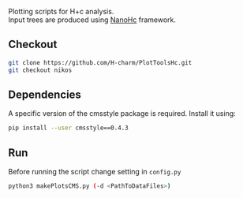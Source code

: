 Plotting scripts for H+c analysis.  
Input trees are produced using [NanoHc](https://github.com/H-charm/NanoHc.git) framework.  

Checkout  
---------------    
```bash  
git clone https://github.com/H-charm/PlotToolsHc.git
git checkout nikos
```  
Dependencies
---------------
A specific version of the cmsstyle package is required. Install it using:
```bash
pip install --user cmsstyle==0.4.3
```

Run  
-----------  
Before running the script change setting in `config.py`

```bash  
python3 makePlotsCMS.py (-d <PathToDataFiles>)  
```
